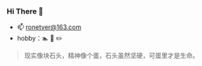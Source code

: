 ### Hi There 👋
- 📫 ronetver@163.com
- hobby：:swimmer: :basketball: :pencil2:
> 现实像块石头，精神像个蛋，石头虽然坚硬，可蛋里才是生命。

 

<!--
**WuHuanye/WuHuanye** is a ✨ _special_ ✨ repository because its `README.md` (this file) appears on your GitHub profile.

Here are some ideas to get you started:

- 🔭 I’m currently working on ...
- 🌱 I’m currently learning ...
- 👯 I’m looking to collaborate on ...
- 🤔 I’m looking for help with ...
- 💬 Ask me about ...
- 📫 How to reach me: ...
- 😄 Pronouns: ...
- ⚡ Fun fact: ...
-->
